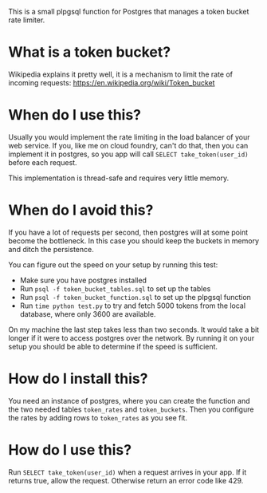 This is a small plpgsql function for Postgres that manages a token bucket rate limiter.

# What is a token bucket?

Wikipedia explains it pretty well, it is a mechanism to limit the rate of incoming requests: https://en.wikipedia.org/wiki/Token_bucket

# When do I use this?

Usually you would implement the rate limiting in the load balancer of your web service. If you, like me on cloud foundry, can't do that,
then you can implement it in postgres, so you app will call `SELECT take_token(user_id)` before each request.

This implementation is thread-safe and requires very little memory.

# When do I avoid this?

If you have a lot of requests per second, then postgres will at some point become the bottleneck.
In this case you should keep the buckets in memory and ditch the persistence.

You can figure out the speed on your setup by running this test:
* Make sure you have postgres installed
* Run ```psql -f token_bucket_tables.sql``` to set up the tables
* Run ```psql -f token_bucket_function.sql``` to set up the plpgsql function
* Run ```time python test.py``` to try and fetch 5000 tokens from the local database, where only 3600 are available.

On my machine the last step takes less than two seconds. It would take a bit longer if it were to access postgres over the network. By running it on your setup you should be able to determine if the speed is sufficient.

# How do I install this?

You need an instance of postgres, where you can create the function and the two needed tables `token_rates` and `token_buckets`.
Then you configure the rates by adding rows to `token_rates` as you see fit.

# How do I use this?

Run `SELECT take_token(user_id)` when a request arrives in your app. If it returns true, allow the request. Otherwise return an error code like 429.
